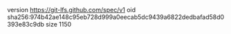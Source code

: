 version https://git-lfs.github.com/spec/v1
oid sha256:974b42ae148c95eb728d999a0eecab5dc9439a6822dedbafad58d0393e83c9db
size 1150
